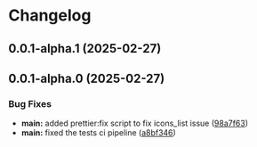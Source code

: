 # Changelog

## 0.0.1-alpha.1 (2025-02-27)

## 0.0.1-alpha.0 (2025-02-27)

### Bug Fixes

- **main:** added prettier:fix script to fix icons_list issue ([98a7f63](https://github.com/arpitmalik832/common-js-utils-monorepo/commit/98a7f63836d9571c56e7b2ba0a02fd804e76893e))
- **main:** fixed the tests ci pipeline ([a8bf346](https://github.com/arpitmalik832/common-js-utils-monorepo/commit/a8bf346e5d7f5a11546357a51e40fb0cd5b6ee1a))

